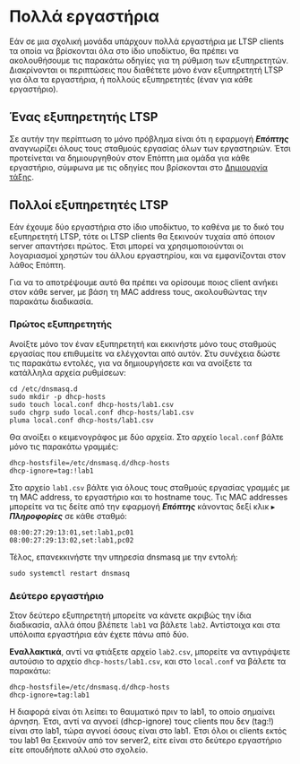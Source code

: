 # Πολλά εργαστήρια

Εάν σε μια σχολική μονάδα υπάρχουν πολλά εργαστήρια με LTSP clients τα οποία
να βρίσκονται όλα στο ίδιο υποδίκτυο, θα πρέπει να ακολουθήσουμε τις παρακάτω
οδηγίες για τη ρύθμιση των εξυπηρετητών. Διακρίνονται οι περιπτώσεις που
διαθέτετε μόνο έναν εξυπηρετητή LTSP για όλα τα εργαστήρια, ή πολλούς
εξυπηρετητές (έναν για κάθε εργαστήριο).

## Ένας εξυπηρετητής LTSP

Σε αυτήν την περίπτωση το μόνο πρόβλημα είναι ότι η εφαρμογή ***Επόπτης***
αναγνωρίζει όλους τους σταθμούς εργασίας όλων των εργαστηριών. Έτσι προτείνεται
να δημιουργηθούν στον Επόπτη μια ομάδα για κάθε εργαστήριο, σύμφωνα με τις
οδηγίες που βρίσκονται στο [Δημιουργία
τάξης](../../epoptes/Δημιουργία_τάξης.md).

## Πολλοί εξυπηρετητές LTSP

Εάν έχουμε δύο εργαστήρια στο ίδιο υποδίκτυο, το καθένα με το δικό του
εξυπηρετητή LTSP, τότε οι LTSP clients θα ξεκινούν τυχαία από όποιον server
απαντήσει πρώτος. Έτσι μπορεί να χρησιμοποιούνται οι λογαριασμοί χρηστών του
άλλου εργαστηρίου, και να εμφανίζονται στον λάθος Επόπτη.

Για να το αποτρέψουμε αυτό θα πρέπει να ορίσουμε ποιος client ανήκει στον κάθε
server, με βάση τη MAC address τους, ακολουθώντας την παρακάτω διαδικασία.

### Πρώτος εξυπηρετητής

Ανοίξτε μόνο τον έναν εξυπηρετητή και εκκινήστε μόνο τους σταθμούς εργασίας που
επιθυμείτε να ελέγχονται από αυτόν. Στυ συνέχεια δώστε τις παρακάτω εντολές,
για να δημιουργήσετε και να ανοίξετε τα κατάλληλα αρχεία ρυθμίσεων:

```shell
cd /etc/dnsmasq.d
sudo mkdir -p dhcp-hosts
sudo touch local.conf dhcp-hosts/lab1.csv
sudo chgrp sudo local.conf dhcp-hosts/lab1.csv
pluma local.conf dhcp-hosts/lab1.csv
```

Θα ανοίξει ο κειμενογράφος με δύο αρχεία. Στο αρχείο `local.conf` βάλτε μόνο
τις παρακάτω γραμμές:

```text title="/etc/dnsmasq.d/local.conf"
dhcp-hostsfile=/etc/dnsmasq.d/dhcp-hosts
dhcp-ignore=tag:!lab1
```

Στο αρχείο `lab1.csv` βάλτε για όλους τους σταθμούς εργασίας γραμμές με τη MAC
address, το εργαστήριο και το hostname τους. Τις MAC addresses μπορείτε να τις
δείτε από την εφαρμογή ***Επόπτης*** κάνοντας δεξί κλικ ▸ ***Πληροφορίες*** σε κάθε
σταθμό:

```text title="/etc/dnsmasq.d/dhcp-hosts/lab1.csv"
08:00:27:29:13:01,set:lab1,pc01
08:00:27:29:13:02,set:lab1,pc02
```

Τέλος, επανεκκινήστε την υπηρεσία dnsmasq με την εντολή:

```shell
sudo systemctl restart dnsmasq
```

### Δεύτερο εργαστήριο

Στον δεύτερο εξυπηρετητή μπορείτε να κάνετε ακριβώς την ίδια διαδικασία, αλλά
όπου βλέπετε `lab1` να βάλετε `lab2`. Αντίστοιχα και στα υπόλοιπα εργαστήρια
εάν έχετε πάνω από δύο.

**Εναλλακτικά**, αντί να φτιάξετε αρχείο `lab2.csv`, μπορείτε να αντιγράψετε
αυτούσιο το αρχείο `dhcp-hosts/lab1.csv`, και στο `local.conf` να βάλετε τα
παρακάτω:

```text title="dhcp-hosts.conf"
dhcp-hostsfile=/etc/dnsmasq.d/dhcp-hosts
dhcp-ignore=tag:lab1
```

Η διαφορά είναι ότι λείπει το θαυματικό πριν το lab1, το οποίο σημαίνει άρνηση.
Έτσι, αντί να αγνοεί (dhcp-ignore) τους clients που δεν (tag:!) είναι στο lab1,
τώρα αγνοεί όσους είναι στο lab1. Έτσι όλοι οι clients εκτός του lab1 θα
ξεκινούν από τον server2, είτε είναι στο δεύτερο εργαστήριο είτε οπουδήποτε
αλλού στο σχολείο.
